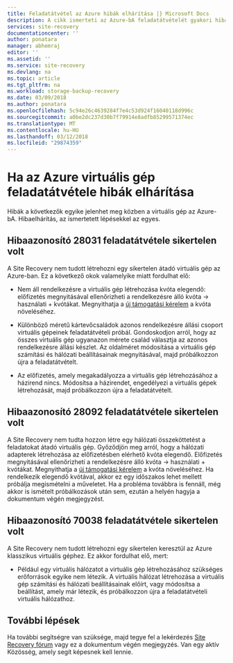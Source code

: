 ```yaml
---
title: Feladatátvétel az Azure hibák elhárítása |} Microsoft Docs
description: A cikk ismerteti az Azure-bA feladatátvételét gyakori hibáinak elhárítása
services: site-recovery
documentationcenter: ''
author: ponatara
manager: abhemraj
editor: ''
ms.assetid: ''
ms.service: site-recovery
ms.devlang: na
ms.topic: article
ms.tgt_pltfrm: na
ms.workload: storage-backup-recovery
ms.date: 03/09/2018
ms.author: ponatara
ms.openlocfilehash: 5c94e26c4639284f7e4c53d924f16040118d996c
ms.sourcegitcommit: a0be2dc237d30b7f79914e8adfb85299571374ec
ms.translationtype: MT
ms.contentlocale: hu-HU
ms.lasthandoff: 03/12/2018
ms.locfileid: "29874359"
---
```

# <a name="troubleshoot-errors-when-failing-over-a-virtual-machine-to-azure"></a>Ha az Azure virtuális gép feladatátvétele hibák elhárítása
Hibák a következők egyike jelenhet meg közben a virtuális gép az Azure-bA. Hibaelhárítás, az ismertetett lépésekkel az egyes.


## <a name="failover-failed-with-error-id-28031"></a>Hibaazonosító 28031 feladatátvétele sikertelen volt

A Site Recovery nem tudott létrehozni egy sikertelen átadó virtuális gép az Azure-ban. Ez a következő okok valamelyike miatt fordulhat elő:

* Nem áll rendelkezésre a virtuális gép létrehozása kvóta elegendő: előfizetés megnyitásával ellenőrizheti a rendelkezésre álló kvóta -> használati + kvótákat. Megnyithatja a [új támogatási kérelem](http://aka.ms/getazuresupport) a kvóta növeléséhez.

* Különböző méretű kártevőcsaládok azonos rendelkezésre állási csoport virtuális gépeinek feladatátvételi próbál. Gondoskodjon arról, hogy az összes virtuális gép ugyanazon mérete család választja az azonos rendelkezésre állási készlet. Az oldalméret módosítása a virtuális gép számítási és hálózati beállításainak megnyitásával, majd próbálkozzon újra a feladatátvételt.

* Az előfizetés, amely megakadályozza a virtuális gép létrehozásához a házirend nincs. Módosítsa a házirendet, engedélyezi a virtuális gépek létrehozását, majd próbálkozzon újra a feladatátvételt.

## <a name="failover-failed-with-error-id-28092"></a>Hibaazonosító 28092 feladatátvétele sikertelen volt

A Site Recovery nem tudta hozzon létre egy hálózati összeköttetést a feladatokat átadó virtuális gép. Győződjön meg arról, hogy a hálózati adapterek létrehozása az előfizetésben elérhető kvóta elegendő. Előfizetés megnyitásával ellenőrizheti a rendelkezésre álló kvóta -> használati + kvótákat. Megnyithatja a [új támogatási kérelem](http://aka.ms/getazuresupport) a kvóta növeléséhez. Ha rendelkezik elegendő kvótával, akkor ez egy időszakos lehet mellett próbálja megismételni a műveletet. Ha a probléma továbbra is fennáll, még akkor is ismételt próbálkozások után sem, ezután a helyén hagyja a dokumentum végén megjegyzést.  

## <a name="failover-failed-with-error-id-70038"></a>Hibaazonosító 70038 feladatátvétele sikertelen volt

A Site Recovery nem tudott létrehozni egy sikertelen keresztül az Azure klasszikus virtuális géphez. Ez akkor fordulhat elő, mert:

* Például egy virtuális hálózatot a virtuális gép létrehozásához szükséges erőforrások egyike nem létezik. A virtuális hálózat létrehozása a virtuális gép számítási és hálózati beállításainak előírt, vagy módosítsa a beállítást, amely már létezik, és próbálkozzon újra a feladatátvételi virtuális hálózathoz.


## <a name="next-steps"></a>További lépések

Ha további segítségre van szüksége, majd tegye fel a lekérdezés [Site Recovery fórum](https://social.msdn.microsoft.com/Forums/azure/home?forum=hypervrecovmgr) vagy ez a dokumentum végén megjegyzés. Van egy aktív Közösség, amely segít képesnek kell lennie.
